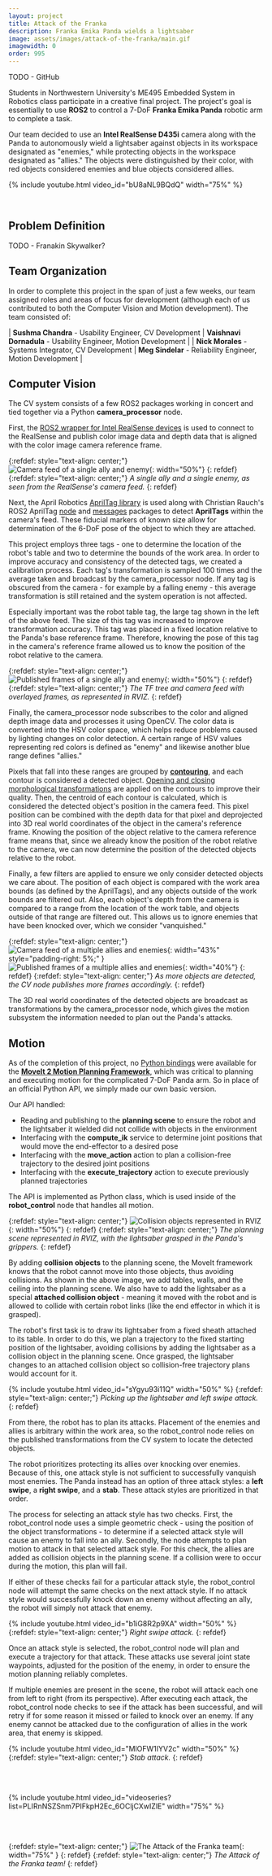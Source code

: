```yaml
---
layout: project
title: Attack of the Franka
description: Franka Emika Panda wields a lightsaber
image: assets/images/attack-of-the-franka/main.gif
imagewidth: 0
order: 995
---
```


TODO - GitHub

Students in Northwestern University's ME495 Embedded System in Robotics class participate in a creative final project. The project's goal is essentially to use **ROS2** to control a 7-DoF **Franka Emika Panda** robotic arm to complete a task.

Our team decided to use an **Intel RealSense D435i** camera along with the Panda to autonomously wield a lightsaber against objects in its workspace designated as "enemies," while protecting objects in the workspace designated as "allies." The objects were distinguished by their color, with red objects considered enemies and blue objects considered allies.

{% include youtube.html video_id="bU8aNL9BQdQ" width="75%" %}

<br>

## Problem Definition
TODO - Franakin Skywalker?

## Team Organization
In order to complete this project in the span of just a few weeks, our team assigned roles and areas of focus for development (although each of us contributed to both the Computer Vision and Motion development). The team consisted of:

| **Sushma Chandra** - Usability Engineer, CV Development | **Vaishnavi Dornadula** - Usability Engineer, Motion Development |
| **Nick Morales** - Systems Integrator, CV Development | **Meg Sindelar** - Reliability Engineer, Motion Development |

## Computer Vision
The CV system consists of a few ROS2 packages working in concert and tied together via a Python **camera_processor** node.

First, the [ROS2 wrapper for Intel RealSense devices](https://github.com/IntelRealSense/realsense-ros) is used to connect to the RealSense and publish color image data and depth data that is aligned with the color image camera reference frame.

{:refdef: style="text-align: center;"}
![Camera feed of a single ally and enemy](/assets/images/attack-of-the-franka/camera-feed-simple.png){: width="50%"}
{: refdef}
{:refdef: style="text-align: center;"}
_A single ally and a single enemy, as seen from the RealSense's camera feed._
{: refdef}

Next, the April Robotics [AprilTag library](https://github.com/AprilRobotics/apriltag) is used along with Christian Rauch's ROS2 AprilTag [node](https://github.com/christianrauch/apriltag_ros) and [messages](https://github.com/christianrauch/apriltag_msgs) packages to detect **AprilTags** within the camera's feed. These fiducial markers of known size allow for determination of the 6-DoF pose of the object to which they are attached.

This project employs three tags - one to determine the location of the robot's table and two to determine the bounds of the work area. In order to improve accuracy and consistency of the detected tags, we created a calibration process. Each tag's transformation is sampled 100 times and the average taken and broadcast by the camera_processor node. If any tag is obscured from the camera - for example by a falling enemy - this average transformation is still retained and the system operation is not affected.

Especially important was the robot table tag, the large tag shown in the left of the above feed. The size of this tag was increased to improve transformation accuracy. This tag was placed in a fixed location relative to the Panda's base reference frame. Therefore, knowing the pose of this tag in the camera's reference frame allowed us to know the position of the robot relative to the camera.

{:refdef: style="text-align: center;"}
![Published frames of a single ally and enemy](/assets/images/attack-of-the-franka/rviz-camera-simple.png){: width="50%"}
{: refdef}
{:refdef: style="text-align: center;"}
_The TF tree and camera feed with overlayed frames, as represented in RVIZ._
{: refdef}

Finally, the camera_processor node subscribes to the color and aligned depth image data and processes it using OpenCV. The color data is converted into the HSV color space, which helps reduce problems caused by lighting changes on color detection. A certain range of HSV values representing red colors is defined as "enemy" and likewise another blue range defines "allies."

Pixels that fall into these ranges are grouped by [**contouring**](https://docs.opencv.org/3.4/d4/d73/tutorial_py_contours_begin.html), and each contour is considered a detected object. [Opening and closing morphological transformations](https://docs.opencv.org/4.x/d9/d61/tutorial_py_morphological_ops.html) are applied on the contours to improve their quality. Then, the centroid of each contour is calculated, which is considered the detected object's position in the camera feed. This pixel position can be combined with the depth data for that pixel and deprojected into 3D real world coordinates of the object in the camera's reference frame. Knowing the position of the object relative to the camera reference frame means that, since we already know the position of the robot relative to the camera, we can now determine the position of the detected objects relative to the robot.

Finally, a few filters are applied to ensure we only consider detected objects we care about. The position of each object is compared with the work area bounds (as defined by the AprilTags), and any objects outside of the work bounds are filtered out. Also, each object's depth from the camera is compared to a range from the location of the work table, and objects outside of that range are filtered out. This allows us to ignore enemies that have been knocked over, which we consider "vanquished."

{:refdef: style="text-align: center;"}
![Camera feed of a multiple allies and enemies](/assets/images/attack-of-the-franka/camera-feed-complex.png){: width="43%" style="padding-right: 5%;" }
![Published frames of a multiple allies and enemies](/assets/images/attack-of-the-franka/rviz-camera-complex.png){: width="40%"}
{: refdef}
{:refdef: style="text-align: center;"}
_As more objects are detected, the CV node publishes more frames accordingly._
{: refdef}

The 3D real world coordinates of the detected objects are broadcast as transformations by the camera_processor node, which gives the motion subsystem the information needed to plan out the Panda's attacks.

## Motion
As of the completion of this project, no [Python bindings](https://github.com/ros-planning/moveit2/issues/1279) were available for the [**MoveIt 2 Motion Planning Framework**](https://moveit.ros.org/), which was critical to planning and executing motion for the complicated 7-DoF Panda arm. So in place of an official Python API, we simply made our own basic version.

Our API handled:
- Reading and publishing to the **planning scene** to ensure the robot and the lightsaber it wielded did not collide with objects in the environment
- Interfacing with the **compute_ik** service to determine joint positions that would move the end-effector to a desired pose
- Interfacing with the **move_action** action to plan a collision-free trajectory to the desired joint positions
- Interfacing with the **execute_trajectory** action to execute previously planned trajectories

The API is implemented as Python class, which is used inside of the **robot_control** node that handles all motion.

{:refdef: style="text-align: center;"}
![Collision objects represented in RVIZ](/assets/images/attack-of-the-franka/rviz-collision-objects.png){: width="50%"}
{: refdef}
{:refdef: style="text-align: center;"}
_The planning scene represented in RVIZ, with the lightsaber grasped in the Panda's grippers._
{: refdef}

By adding **collision objects** to the planning scene, the MoveIt framework knows that the robot cannot move into those objects, thus avoiding collisions. As shown in the above image, we add tables, walls, and the ceiling into the planning scene. We also have to add the lightsaber as a special **attached collision object** - meaning it moved with the robot and is allowed to collide with certain robot links (like the end effector in which it is grasped).

The robot's first task is to draw its lightsaber from a fixed sheath attached to its table. In order to do this, we plan a trajectory to the fixed starting position of the lightsaber, avoiding collisions by adding the lightsaber as a collision object in the planning scene. Once grasped, the lightsaber changes to an attached collision object so collision-free trajectory plans would account for it.

{% include youtube.html video_id="sYgyu93i11Q" width="50%" %}
{:refdef: style="text-align: center;"}
_Picking up the lightsaber and left swipe attack._
{: refdef}

From there, the robot has to plan its attacks. Placement of the enemies and allies is arbitrary within the work area, so the robot_control node relies on the published transformations from the CV system to locate the detected objects.

The robot prioritizes protecting its allies over knocking over enemies. Because of this, one attack style is not sufficient to successfully vanquish most enemies. The Panda instead has an option of three attack styles: a **left swipe**, a **right swipe**, and a **stab**. These attack styles are prioritized in that order.

The process for selecting an attack style has two checks. First, the robot_control node uses a simple geometric check - using the position of the object transformations - to determine if a selected attack style will cause an enemy to fall into an ally. Secondly, the node attempts to plan motion to attack in that selected attack style. For this check, the allies are added as collision objects in the planning scene. If a collision were to occur during the motion, this plan will fail.

If either of these checks fail for a particular attack style, the robot_control node will attempt the same checks on the next attack style. If no attack style would successfully knock down an enemy without affecting an ally, the robot will simply not attack that enemy.

{% include youtube.html video_id="b1iG8R2p9XA" width="50%" %}
{:refdef: style="text-align: center;"}
_Right swipe attack._
{: refdef}

Once an attack style is selected, the robot_control node will plan and execute a trajectory for that attack. These attacks use several joint state waypoints, adjusted for the position of the enemy, in order to ensure the motion planning reliably completes.

If multiple enemies are present in the scene, the robot will attack each one from left to right (from its perspective). After executing each attack, the robot_control node checks to see if the attack has been successful, and will retry if for some reason it missed or failed to knock over an enemy. If any enemy cannot be attacked due to the configuration of allies in the work area, that enemy is skipped.

{% include youtube.html video_id="MlOFW1IYV2c" width="50%" %}
{:refdef: style="text-align: center;"}
_Stab attack._
{: refdef}

<br>
<br>

{% include youtube.html video_id="videoseries?list=PLIRnNSZSnm7PIFkpH2Ec_6OCljCXwIZlE" width="75%" %}

<br>
<br>

{:refdef: style="text-align: center;"}
![The Attack of the Franka team](/assets/images/attack-of-the-franka/team.jpg){: width="75%" }
{: refdef}
{:refdef: style="text-align: center;"}
_The Attack of the Franka team!_
{: refdef}